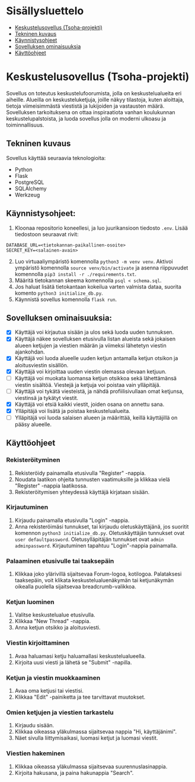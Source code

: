 # Sisällysluettelo
- [Keskustelusovellus (Tsoha-projekti)](#keskustelusovellus-tsoha-projekti)
- [Tekninen kuvaus](#tekninen-kuvaus)
- [Käynnistysohjeet](#käynnistysohjeet)
- [Sovelluksen ominaisuuksia](#sovelluksen-ominaisuuksia)
- [Käyttöohjeet](#käyttöohjeet)

# Keskustelusovellus (Tsoha-projekti)

Sovellus on toteutus keskustelufoorumista, jolla on keskustelualueita eri aiheille. Alueilla on keskusteluketjuja, joille näkyy tilastoja, kuten aloittaja, tietoja viimeisimmästä viestistä ja lukijoiden ja vastausten määrä. Sovelluksen tarkoituksena on ottaa inspiraatiota vanhan koulukunnan keskustelupalstoista, ja luoda sovellus jolla on moderni ulkoasu ja toiminnallisuus.

## Tekninen kuvaus

Sovellus käyttää seuraavia teknologioita:
- Python
- Flask
- PostgreSQL
- SQLAlchemy
- Werkzeug

## Käynnistysohjeet:

1. Kloonaa repositorio koneellesi, ja luo juurikansioon tiedosto `.env`. Lisää tiedostoon seuraavat rivit:
```
DATABASE_URL=<tietokannan-paikallinen-osoite>
SECRET_KEY=<salainen-avain>
```
2. Luo virtuaaliympäristö komennolla `python3 -m venv venv`. Aktivoi ympäristö komennolla `source venv/bin/activate` ja asenna riippuvudet komennolla `pip3 install -r ./requirements.txt`.
3. Määritä tietokannan skeema komennolla `psql < schema.sql`.
4. Jos haluat lisätä tietokantaan kokeilua varten valmista dataa, suorita komento `python3 initialize_db.py`.
5. Käynnistä sovellus komennolla `flask run`.

## Sovelluksen ominaisuuksia:

 - [x] Käyttäjä voi kirjautua sisään ja ulos sekä luoda uuden tunnuksen.
 - [x] Käyttäjä näkee sovelluksen etusivulla listan alueista sekä jokaisen alueen ketjujen ja viestien määrän ja viimeksi lähetetyn viestin ajankohdan.
 - [x] Käyttäjä voi luoda alueelle uuden ketjun antamalla ketjun otsikon ja aloitusviestin sisällön.
 - [x] Käyttäjä voi kirjoittaa uuden viestin olemassa olevaan ketjuun.
 - [ ] Käyttäjä voi muokata luomansa ketjun otsikkoa sekä lähettämänsä viestin sisältöä. Viestejä ja ketjuja voi poistaa vain ylläpitäjä.
 - [ ] Käyttäjä voi tykätä viesteistä, ja nähdä profiilisivullaan omat ketjunsa, viestinsä ja tykätyt viestit.
 - [x] Käyttäjä voi etsiä kaikki viestit, joiden osana on annettu sana.
 - [x] Ylläpitäjä voi lisätä ja poistaa keskustelualueita.
 - [ ] Ylläpitäjä voi luoda salaisen alueen ja määrittää, keillä käyttäjillä on pääsy alueelle.

## Käyttöohjeet

### Rekisteröityminen
1. Rekisteröidy painamalla etusivulla "Register" -nappia.
2. Noudata laatikon ohjeita tunnusten vaatimuksille ja klikkaa vielä "Register" -nappia laatikossa.
3. Rekisteröitymisen yhteydessä käyttäjä kirjataan sisään.

### Kirjautuminen
1. Kirjaudu painamalla etusivulla "Login" -nappia.
2. Anna rekisteröimäsi tunnukset, tai kirjaudu oletuskäyttäjänä, jos suoritit komennon `python3 initialize_db.py`. Oletuskäyttäjän tunnukset ovat `user defaultpassword`. Oletusylläpitäjän tunnukset ovat `admin adminpassword`. Kirjautuminen tapahtuu "Login"-nappia painamalla.

### Palaaminen etusivulle tai taaksepäin
1. Klikkaa joko ylärivillä sijaitsevaa Forum-logoa, kotilogoa. Palataksesi taaksepäin, voit klikata keskustelualuenäkymän tai ketjunäkymän oikealla puolella sijaitsevaa breadcrumb-valikkoa.

### Ketjun luominen
1. Valitse keskustelualue etusivulla.
2. Klikkaa "New Thread" -nappia.
3. Anna ketjun otsikko ja aloitusviesti.

### Viestin kirjoittaminen
1. Avaa haluamasi ketju haluamallasi keskustelualueella.
2. Kirjoita uusi viesti ja lähetä se "Submit" -napilla.

### Ketjun ja viestin muokkaaminen
1. Avaa oma ketjusi tai viestisi.
2. Klikkaa "Edit" -painiketta ja tee tarvittavat muutokset.

### Omien ketjujen ja viestien tarkastelu
1. Kirjaudu sisään.
2. Klikkaa oikeassa yläkulmassa sijaitsevaa nappia "Hi, käyttäjänimi".
3. Näet sivulla liittymisaikasi, luomasi ketjut ja luomasi viestit.

### Viestien hakeminen
1. Klikkaa oikeassa yläkulmassa sijaitsevaa suurennuslasinappia.
2. Kirjoita hakusana, ja paina hakunappia "Search".